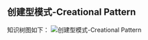 ## 创建型模式-Creational Pattern

知识树图如下：
![创建型模式-Creational Pattern](https://ws3.sinaimg.cn/large/006tNbRwgy1fv4ex6by37j31kw1egx04.jpg)
